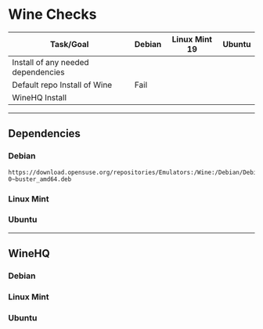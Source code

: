 # Wine Checks



| Task/Goal                          | Debian | Linux Mint 19 | Ubuntu |
| ---------------------------------- | ------ | ------------- | ------ |
| Install of any needed dependencies |        |               |        |
| Default repo Install of Wine       |   Fail    |               |        |
| WineHQ Install                     |        |               |        |

---

## Dependencies 

### Debian 
	https://download.opensuse.org/repositories/Emulators:/Wine:/Debian/Debian_10/amd64/libfaudio0_20.01-0~buster_amd64.deb

### Linux Mint 




### Ubuntu 


---

## WineHQ 

### Debian 
	

### Linux Mint 




### Ubuntu 
